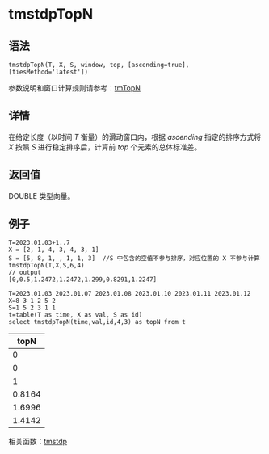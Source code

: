 # tmstdpTopN

## 语法

`tmstdpTopN(T, X, S, window, top, [ascending=true],
[tiesMethod='latest'])`

参数说明和窗口计算规则请参考：[tmTopN](../themes/tmTopN.md)

## 详情

在给定长度（以时间 *T* 衡量）的滑动窗口内，根据 *ascending* 指定的排序方式将 *X*
按照 *S* 进行稳定排序后，计算前 *top* 个元素的总体标准差。

## 返回值

DOUBLE 类型向量。

## 例子

```
T=2023.01.03+1..7
X = [2, 1, 4, 3, 4, 3, 1]
S = [5, 8, 1, , 1, 1, 3]  //S 中包含的空值不参与排序，对应位置的 X 不参与计算
tmstdpTopN(T,X,S,6,4)
// output
[0,0.5,1.2472,1.2472,1.299,0.8291,1.2247]

T=2023.01.03 2023.01.07 2023.01.08 2023.01.10 2023.01.11 2023.01.12
X=8 3 1 2 5 2
S=1 5 2 3 1 1
t=table(T as time, X as val, S as id)
select tmstdpTopN(time,val,id,4,3) as topN from t
```

| topN |
| --- |
| 0 |
| 0 |
| 1 |
| 0.8164 |
| 1.6996 |
| 1.4142 |

相关函数：[tmstdp](tmstdp.md)

